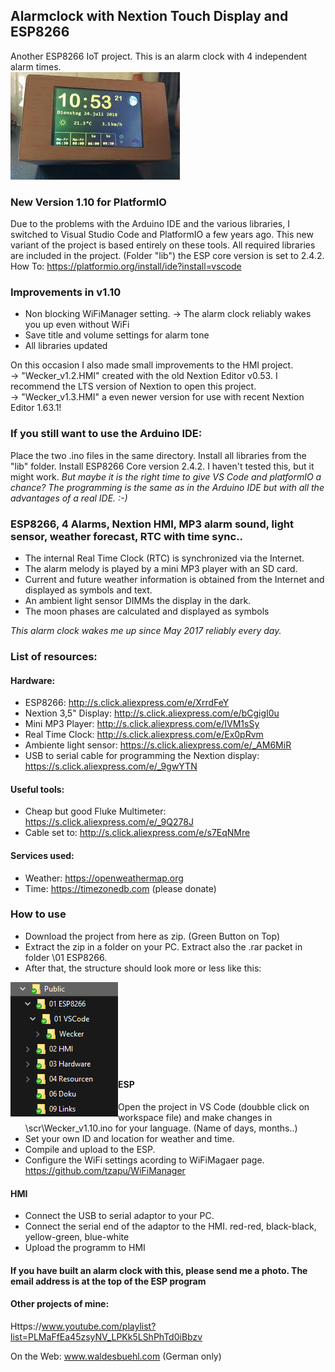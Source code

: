 ## Alarmclock with Nextion Touch Display and ESP8266
Another ESP8266 IoT project. This is an alarm clock with 4 independent alarm times.
<br />
![alt tag](https://github.com/DIYDave/ESP8266-Alarmclock/blob/1.10/mq2.jpg)

### New Version 1.10 for PlatformIO
Due to the problems with the Arduino IDE and the various libraries, I switched to Visual Studio Code and PlatformIO a few years ago. 
This new variant of the project is based entirely on these tools. 
All required libraries are included in the project. (Folder "lib") the ESP core version is set to 2.4.2.
How To: https://platformio.org/install/ide?install=vscode

### Improvements in v1.10
- Non blocking WiFiManager setting. -> The alarm clock reliably wakes you up even without WiFi
- Save title and volume settings for alarm tone
- All libraries updated 

On this occasion I also made small improvements to the HMI project.  
-> "Wecker_v1.2.HMI" created with the old Nextion Editor v0.53. 
I recommend the LTS version of Nextion to open this project.
<br />
-> "Wecker_v1.3.HMI" a even newer version for use with recent Nextion Editor 1.63.1!

### If you still want to use the Arduino IDE: 
Place the two .ino files in the same directory. Install all libraries from the "lib" folder. Install ESP8266 Core version 2.4.2. 
I haven't tested this, but it might work. *But maybe it is the right time to give VS Code and platformIO a chance? The programming is the same as in the Arduino IDE but with all the advantages of a real IDE. :-)*

### ESP8266, 4 Alarms, Nextion HMI, MP3 alarm sound, light sensor, weather forecast, RTC with time sync..
- The internal Real Time Clock (RTC) is synchronized via the Internet.
- The alarm melody is played by a mini MP3 player with an SD card.
- Current and future weather information is obtained from the Internet and displayed as symbols and text.
- An ambient light sensor DIMMs the display in the dark.
- The moon phases are calculated and displayed as symbols

*This alarm clock wakes me up since May 2017 reliably every day.*

### List of resources:

#### Hardware:
- ESP8266:                     http://s.click.aliexpress.com/e/XrrdFeY
- Nextion 3,5" Display:        http://s.click.aliexpress.com/e/bCgigI0u
- Mini MP3 Player:             http://s.click.aliexpress.com/e/IVM1sSy
- Real Time Clock:             http://s.click.aliexpress.com/e/Ex0pRvm
- Ambiente light sensor:       https://s.click.aliexpress.com/e/_AM6MiR
- USB to serial cable for programming the Nextion display: https://s.click.aliexpress.com/e/_9gwYTN

#### Useful tools:
- Cheap but good Fluke Multimeter: https://s.click.aliexpress.com/e/_9Q278J
- Cable set to:                 http://s.click.aliexpress.com/e/s7EqNMre

#### Services used:
- Weather:     https://openweathermap.org
- Time:        https://timezonedb.com (please donate)

### How to use
- Download the project from here as zip. (Green Button on Top)
- Extract the zip in a folder on your PC. Extract also the .rar packet in folder \01 ESP8266.
- After that, the structure should look more or less like this:
<img align="left" src="https://github.com/DIYDave/ESP8266-Alarmclock/blob/1.10/Structure.jpg">
<br /> <br /> <br /> <br /> <br /> <br /> <br /> <br />


#### ESP
- Open the project in VS Code (doubble click on workspace file) and make changes in \scr\Wecker_v1.10.ino for your language. (Name of days, months..)
- Set your own ID and location for weather and time.
- Compile and upload to the ESP.
- Configure the WiFi settings acording to WiFiMagaer page. https://github.com/tzapu/WiFiManager
#### HMI
-  Connect the USB to serial adaptor to your PC.
-  Connect the serial end of the adaptor to the HMI. red-red, black-black, yellow-green, blue-white
-  Upload the programm to HMI

#### If you have built an alarm clock with this, please send me a photo. The email address is at the top of the ESP program

#### Other projects of mine:
Https://www.youtube.com/playlist?list=PLMaFfEa45zsyNV_LPKk5LShPhTd0iBbzv

On the Web: 
www.waldesbuehl.com
(German only)
